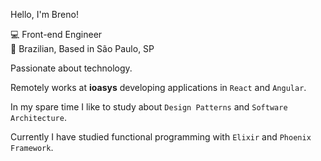 Hello, I'm Breno!

💻 Front-end Engineer<br>
🏡 Brazilian, Based in São Paulo, SP

Passionate about technology.

Remotely works at **ioasys** developing applications in `React` and `Angular`.

In my spare time I like to study about `Design Patterns` and `Software Architecture`.

Currently I have studied functional programming with `Elixir` and `Phoenix Framework`.
